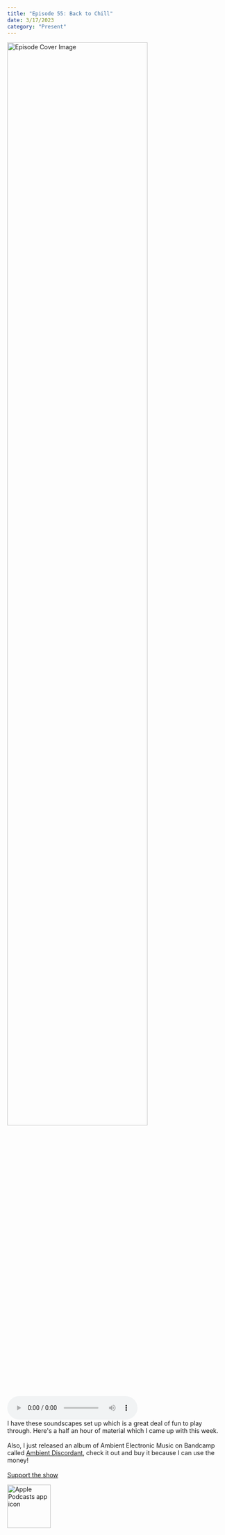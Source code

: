 ```yaml
---
title: "Episode 55: Back to Chill"
date: 3/17/2023
category: "Present"
---
```

<img src="https://artwork.captivate.fm/85e670da-ebaf-4f7f-aa17-0b2b9b57f87f/60854458c4d1acdf4e1c2f79c4137142d85d78e379bdafbd69bd34c85f5819ad.jpg" alt="Episode Cover Image" width=80%/>
<audio controls>
  <source src="https://podcasts.captivate.fm/media/789e9852-71dd-403d-9db8-b79387e6ecc6/12456414-episode-55-back-to-chill.mp3" type="audio/mpeg">
  Your browser does not support the audio element.
</audio>

<div>I have these soundscapes set up which is a great deal of fun to play through. Here&apos;s a half an hour of material which I came up with this week. <br/><br/>Also, I just released an album of Ambient Electronic Music on Bandcamp called <a href='https://n8k99.bandcamp.com/album/ambiant-discordant'>Ambient Discordant</a>, check it out and buy it because I can use the money! <br/><br/></div><a rel="payment" href="https://www.paypal.com/donate/?hosted_button_id=WX3GRUK5BHJLS">Support the show</a>

<a href="https://podcasts.apple.com/us/podcast/living-room-music/id1608791560?tscg=30200&itsct=podcast_box_appicon&ls=1&mttnsubad=1608791560" style="display: inline-block;"><img src="https://toolbox.marketingtools.apple.com/api/v2/badges/app-icon-podcasts/standard/en-us" alt="Apple Podcasts app icon" style="width: 100px; height: 100px; vertical-align: middle; object-fit: contain;" /></a>
    